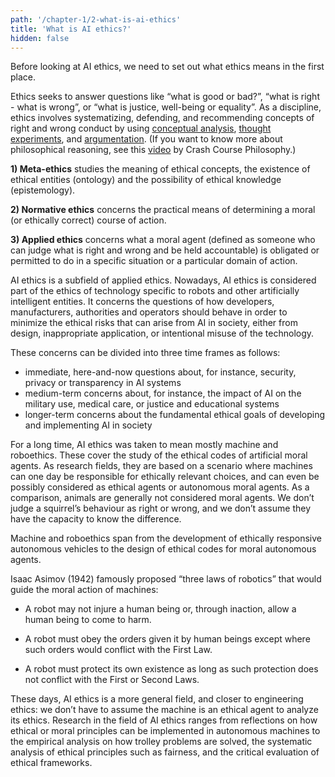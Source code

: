 ```yaml
---
path: '/chapter-1/2-what-is-ai-ethics'
title: 'What is AI ethics?'
hidden: false
---
```


<hero-icon heroIcon='chap1'/>

Before looking at AI ethics, we need to set out what ethics means in the first place.

Ethics seeks to answer questions like “what is good or bad?”, “what is right - what is wrong”, or “what is
justice, well-being or equality”. As a discipline, ethics involves systematizing, defending, and recommending
concepts of right and wrong conduct by using [conceptual analysis](https://en.wikipedia.org/wiki/Philosophical_analysis), [thought experiments](https://plato.stanford.edu/entries/thought-experiment/), and [argumentation](https://iep.utm.edu/argument/). (If you want to know more about philosophical reasoning, see this [video](https://www.youtube.com/watch?v=NKEhdsnKKHs) by Crash Course
Philosophy.)

<text-box icon="philIcon" background="rgba(246, 235, 232, 0.5)" name="The three subfields of ethics">

**1) Meta-ethics** studies the meaning of ethical concepts, the existence of ethical entities (ontology) and the possibility of ethical knowledge (epistemology).

**2) Normative ethics** concerns the practical means of determining a moral (or ethically correct) course of action.

**3) Applied ethics** concerns what a moral agent (defined as someone who can judge what is right and wrong and be held accountable) is obligated or permitted to do in a specific situation or a particular domain of action.

</text-box>

AI ethics is a subfield of applied ethics. Nowadays, AI ethics is considered part of the ethics of technology specific to robots and other artificially intelligent entities. It concerns the questions of how developers, manufacturers, authorities and operators should behave in order to minimize the ethical risks that can arise from AI in society, either from design, inappropriate application, or intentional misuse of the technology.

These concerns can be divided into three time frames as follows:

* immediate, here-and-now questions about, for instance, security, privacy or transparency in AI
systems
* medium-term concerns about, for instance, the impact of AI on the military use, medical care, or
justice and educational systems
* longer-term concerns about the fundamental ethical goals of developing and implementing AI in
society

<text-box icon="bgIcon" background="rgba(224, 234, 235, 0.5)" name="From machine ethics to the ethics of AI">

For a long time, AI ethics was taken to mean mostly machine and roboethics. These cover the study of the ethical codes of artificial moral agents. As research fields, they are based on a scenario where machines can one day be responsible for ethically relevant choices, and can even be possibly considered as ethical agents or autonomous moral agents. As a comparison, animals are generally not considered moral agents. We don’t judge a squirrel’s behaviour as right or wrong, and we don’t assume they have the capacity to know the difference.

Machine and roboethics span from the development of ethically responsive autonomous vehicles to the design of ethical codes for moral autonomous agents.

Isaac Asimov (1942) famously proposed “three laws of robotics” that would guide the moral action of machines:

- A robot may not injure a human being or, through inaction, allow a human being to come to harm.

- A robot must obey the orders given it by human beings except where such orders would conflict
with the First Law.

- A robot must protect its own existence as long as such protection does not conflict with the First or
Second Laws.

</text-box>

These days, AI ethics is a more general field, and closer to engineering ethics: we don’t have to assume the machine is an ethical agent to analyze its ethics. Research in the field of AI ethics ranges from reflections on how ethical or moral principles can be implemented in autonomous machines to the empirical analysis on how trolley problems are solved, the systematic analysis of ethical principles such as fairness, and the critical evaluation of ethical frameworks.
